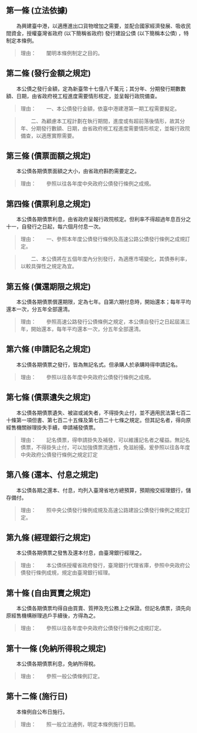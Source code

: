 第一條 (立法依據)
-----------------
　　為興建臺中港，以適應進出口貨物增加之需要，並配合國家經濟發展、吸收民間資金，授權臺灣省政府 (以下簡稱省政府) 發行建設公債 (以下簡稱本公債) ，特制定本條例。  
> 理由：　　闡明本條例制定之目的。



第二條 (發行金額之規定)
-----------------------
　　本公債之發行金額，定為新臺幣十七億八千萬元；其分年、分期發行期數數額、日期，由省政府視工程進度需要情形核定，並呈報行政院備查。  
> 理由：　　一、本公債發行金額，依臺中港建港第一期工程需要擬定。

> 　　二、為顧慮本工程計劃在執行期間，進度或有超前落後情形，故其分年、分期發行數額、日期，由省政府視工程進度需要情形核定，並報行政院備查，以適應實際需要。



第三條 (債票面額之規定)
-----------------------
　　本公債各期債票面額之大小，由省政府斟酌需要定之。  
> 理由：　　參照以往各年度中央政府公債發行條例之成規。



第四條 (債票利息之規定)
-----------------------
　　本公債各期債票利息，由省政府呈報行政院核定。但利率不得超過年息百分之十一，自發行之日起，每六個月付息一次。  
> 理由：　　一、參照本年度公債發行條例及高速公路公債發行條例之成規訂定。

> 　　二、本公債將在五個年度內分別發行，為適應市場變化，其債券利率，以較具彈性之規定為宜。



第五條 (償還期限之規定)
-----------------------
　　本公債各期債票償還期限，定為七年。自第六期付息時，開始還本；每年平均還本一次，分五年全部還清。  
> 理由：　　參照高速公路發行公債條例之規定，本公債自發行之日起屆滿三年，開始還本，每年平均還本一次，分五年全部還清。



第六條 (申請記名之規定)
-----------------------
　　本公債各期債票之發行，皆為無記名式。但承購人於承購時得申請記名。  
> 理由：　　參照以往各年度中央政府公債發行條例之成規。



第七條 (債票遺失之規定)
-----------------------
　　本公債各期債票遺失、被盜或滅失者，不得掛失止付，並不適用民法第七百二十條第一項但書、第七百二十五條及第七百二十七條之規定。但其記名者，得向原經售機關辦理掛失手續，申請補發債票。  
> 理由：　　記名債票，得申請掛失及補發，可以維護記名者之權益。無記名債票，不得掛失止付，可以加強債票流通性，免滋紛擾。爰參照以往各年度中央政府公債發行條例之規定訂定



第八條 (還本、付息之規定)
-------------------------
　　本公債各期之還本、付息，均列入臺灣省地方總預算，預期撥交經理銀行，儲存備付。  
> 理由：　　照中央公債發行條例成規及高速公路建設公債發行條例之規定訂定。



第九條 (經理銀行之規定)
-----------------------
　　本公債各期債票之發售及還本付息，由臺灣銀行經理之。  
> 理由：　　本公債係授權省政府發行，臺灣銀行代理省庫，參照中央政府公債發行條例成規，規定由臺灣銀行經理。



第十條 (自由買賣之規定)
-----------------------
　　本公債各期債票均得自由買賣、質押及充公務上之保證。但記名債票，須先向原經售機構辦理過戶手續後，方得為之。  
> 理由：　　參照以往各年度中央政府公債發行條例之成規訂定。



第十一條 (免納所得稅之規定)
---------------------------
　　本公債各期債票利息，免納所得稅。  
> 理由：　　參照一般公債條例訂定。



第十二條 (施行日)
-----------------
　　本條例自公布日施行。  
> 理由：　　照一般立法通例，明定本條例施行日期。